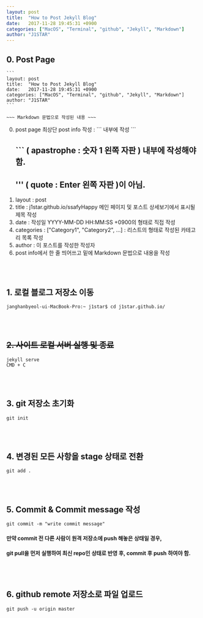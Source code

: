 ```yaml
---
layout: post
title:  "How to Post Jekyll Blog"
date:   2017-11-28 19:45:31 +0900
categories: ["MacOS", "Terminal", "github", "Jekyll", "Markdown"]
author: "J1STAR"
---
```




## 0. Post Page

```
​```
layout: post
title:  "How to Post Jekyll Blog"
date:   2017-11-28 19:45:31 +0900
categories: ["MacOS", "Terminal", "github", "Jekyll", "Markdown"]
author: "J1STAR"
​```

~~~ Markdown 문법으로 작성된 내용 ~~~
```

0. post page 최상단 post info 작성 : \`\`\` 내부에 작성 \`\`\`
    ## \`\`\` ( apastrophe : 숫자 1 왼쪽 자판 ) 내부에 작성해야 함.
    ## ''' ( quote : Enter 왼쪽 자판 )이 아님.
1. layout : post
2. title : j1star.github.io/ssafyHappy 메인 페이지 및 포스트 상세보기에서 표시될 제목 작성
3. date : 작성일 YYYY-MM-DD HH:MM:SS +0900의 형태로 직접 작성
4. categories : ["Category1", "Category2", ...] : 리스트의 형태로 작성된 카테고리 목록 작성
5. author : 이 포스트를 작성한 작성자
6. post info에서 한 줄 띄어쓰고 밑에 Markdown 문법으로 내용을 작성

<br><br>

## 1. 로컬 블로그 저장소 이동

```
janghanbyeol-ui-MacBook-Pro:~ j1star$ cd j1star.github.io/
```

<br><br>

## ~~2. 사이트 로컬 서버 실행 및 종료~~
```
jekyll serve
CMD + C
```

<br><br>


## 3. git 저장소 초기화
```
git init
```

<br><br>


## 4. 변경된 모든 사항을 stage 상태로 전환
```
git add .
```

<br><br>


## 5. Commit & Commit message 작성
```
git commit -m "write commit message"
```

#### 만약 commit 전 다른 사람이 원격 저장소에 push 해놓은 상태일 경우, 
#### git pull을 먼저 실행하여 최신 repo인 상태로 반영 후, commit 후 push 하여야 함.

<br><br>


## 6. github remote 저장소로 파일 업로드
```
git push -u origin master
```

<br><br>

